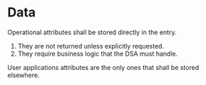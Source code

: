 # Data

Operational attributes shall be stored directly in the entry.

1. They are not returned unless explicitly requested.
2. They require business logic that the DSA must handle.

User applications attributes are the only ones that shall be stored elsewhere.
